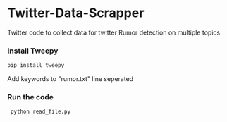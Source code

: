 # Twitter-Data-Scrapper

Twitter code to collect data for twitter Rumor detection on multiple topics

### Install Tweepy 
```bash
pip install tweepy
```

Add keywords to "rumor.txt" line seperated

### Run the code

```bash
 python read_file.py
```
